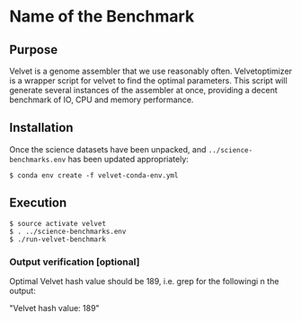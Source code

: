 # Name of the Benchmark

## Purpose

Velvet is a genome assembler that we use reasonably often. Velvetoptimizer is a wrapper script for velvet to find the optimal parameters. This script will generate several instances of the assembler at once, providing a decent benchmark of IO, CPU and memory performance.

## Installation

Once the science datasets have been unpacked, and `../science-benchmarks.env`
has been updated appropriately:

```
$ conda env create -f velvet-conda-env.yml
```

## Execution

```
$ source activate velvet
$ . ../science-benchmarks.env
$ ./run-velvet-benchmark
```

### Output verification [optional]

Optimal Velvet hash value should be 189, i.e. grep for the followingi n the output:

"Velvet hash value: 189"

